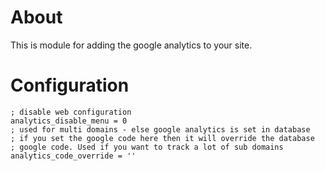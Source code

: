 # About

This is module for adding the google analytics to your site. 

# Configuration

    ; disable web configuration
    analytics_disable_menu = 0
    ; used for multi domains - else google analytics is set in database
    ; if you set the google code here then it will override the database
    ; google code. Used if you want to track a lot of sub domains
    analytics_code_override = ''

